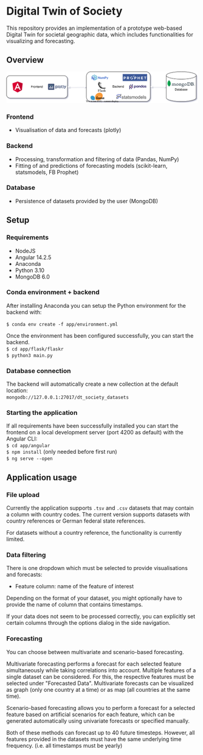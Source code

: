 # Digital Twin of Society

This repository provides an implementation of a prototype web-based Digital Twin for societal geographic data, which includes functionalities for visualizing and forecasting.

## Overview

![](./dtsociety_a_w.svg?sanitize=true)

### Frontend

- Visualisation of data and forecasts (plotly)

### Backend

- Processing, transformation and filtering of data (Pandas, NumPy)
- Fitting of and predictions of forecasting models (scikit-learn, statsmodels, FB Prophet)

### Database

- Persistence of datasets provided by the user (MongoDB)

## Setup

### Requirements

- NodeJS
- Angular 14.2.5
- Anaconda
- Python 3.10
- MongoDB 6.0

### Conda environment + backend

After installing Anaconda you can setup the Python environment for the backend with:

`$ conda env create -f app/environment.yml`

Once the environment has been configured successfully, you can start the backend.  
`$ cd app/flask/flaskr `  
`$ python3 main.py`

### Database connection

The backend will automatically create a new collection at the default location:  
`mongodb://127.0.0.1:27017/dt_society_datasets`

### Starting the application

If all requirements have been successfully installed you can start the frontend on a local development server (port 4200 as default) with the Angular CLI:  
`$ cd app/angular`  
`$ npm install` (only needed before first run)  
`$ ng serve --open`

## Application usage

### File upload

Currently the application supports `.tsv` and `.csv` datasets that may contain a column with country codes. The current version supports datasets with country references or German federal state references.

For datasets without a country reference, the functionality is currently limited.

### Data filtering

There is one dropdown which must be selected to provide visualisations and forecasts:

- Feature column: name of the feature of interest

Depending on the format of your dataset, you might optionally have to provide the name of column that contains timestamps.

If your data does not seem to be processed correctly, you can explicitly set certain columns through the options dialog in the side navigation.

### Forecasting

You can choose between multivariate and scenario-based forecasting.

Multivariate forecasting performs a forecast for each selected feature simultaneously while taking correlations into account.
Multiple features of a single dataset can be considered. For this, the respective features must be selected under "Forecasted Data".
Multivariate forecasts can be visualized as graph (only one country at a time) or as map (all countries at the same time).

Scenario-based forecasting allows you to perform a forecast for a selected feature based on artificial scenarios for each feature, which can be generated automatically using univariate forecasts or specified manually.

Both of these methods can forecast up to 40 future timesteps. However, all features provided in the datasets must have the same underlying time frequency. (i.e. all timestamps must be yearly)
